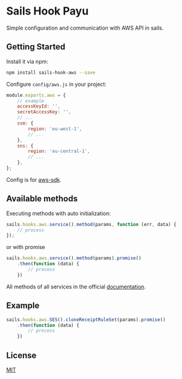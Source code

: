 # Sails Hook Payu

Simple configuration and communication with AWS API in sails.

## Getting Started
Install it via npm:
```bash
npm install sails-hook-aws --save
```
Configure `config/aws.js` in your project:
```javascript
module.exports.aws = {
    // example
    accessKeyId: '',
    secretAccessKey: '',
    // ...
    ssm: {
        region: 'eu-west-1',
        // ...
    },
    sns: {
        region: 'eu-central-1',
        // ...
    },
};
```
Config is for [aws-sdk](https://docs.aws.amazon.com/AWSJavaScriptSDK/latest/AWS/Config.html).

## Available methods
Executing methods with auto initialization:
```javascript
sails.hooks.aws.service().method(params, function (err, data) {
    // process
});
```
or with promise
```javascript
sails.hooks.aws.service().method(params).promise()
    .then(function (data) {
        // process
    })
```
All methods of all services in the official [documentation](https://docs.aws.amazon.com/AWSJavaScriptSDK/latest/top-level-namespace.html).

## Example
```javascript
sails.hooks.aws.SES().cloneReceiptRuleSet(params).promise()
    .then(function (data) {
        // process
    })
```

## License

[MIT](./LICENSE)
